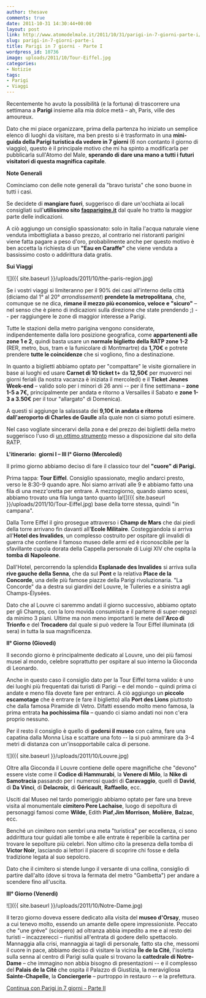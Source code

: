 ```yaml
---
author: thesave
comments: true
date: 2011-10-31 14:30:44+00:00
layout: post
link: http://www.atomodelmale.it/2011/10/31/parigi-in-7-giorni-parte-i/
slug: parigi-in-7-giorni-parte-i
title: Parigi in 7 giorni - Parte I
wordpress_id: 10736
image: uploads/2011/10/Tour-Eiffel.jpg
categories:
- Notizie
tags:
- Parigi
- Viaggi
---
```


Recentemente ho avuto la possibilità (e la fortuna) di trascorrere una settimana a **Parigi** insieme alla mia dolce metà – ah, Paris, ville des amoureux.

Dato che mi piace organizzare, prima della partenza ho iniziato un semplice elenco di luoghi da visitare, ma ben presto si è trasformato in una **mini-guida della Parigi turistica da vedere in 7 giorni** (6 non contanto il giorno di viaggio), questo è il principale motivo che mi ha spinto a modificarla per pubblicarla sull'Atomo del Male, **sperando di dare una mano a tutti i futuri visitatori di questa magnifica capitale**.

**Note Generali**

Cominciamo con delle note generali da "bravo turista" che sono buone in tutti i casi.

Se decidete di **mangiare fuori**, suggerisco di dare un'occhiata ai locali consigliati sull'**utilissimo sito [faqparigine.it](http://www.faqparigine.net/faq30/index.php?id=19)** dal quale ho tratto la maggior parte delle indicazioni.

A ciò aggiungo un consiglio spassionato: solo in Italia l'acqua naturale viene venduta imbottigliata a basso prezzo, al contrario nei ristoranti parigini viene fatta pagare a peso d'oro, probabilmente anche per questo motivo è ben accetta la richiesta di un **"Eau en Caraffe"** che viene venduta a bassissimo costo o addirittura data gratis.

**Sui Viaggi**

![]({{ site.baseurl }}/uploads/2011/10/the-paris-region.jpg)

Se i vostri viaggi si limiteranno per il 90% dei casi all'interno della città (diciamo dal 1° al 20° _arrondissement_) **prendete la metropolitana**, che, comunque se ne dica, **rimane il mezzo più economico, veloce e "sicuro"** – nel senso che è pieno di indicazioni sulla direzione che state prendendo ;) -- per raggiungere le zone di maggior interesse a Parigi.

Tutte le stazioni della metro parigina vengono considerate, indipendentemente dalla loro posizione geografica, come **appartenenti alle zone 1 e 2**, quindi basta usare un **normale biglietto della RATP zone 1-2** (RER, metro, bus, tram e la funicolare di Montmartre) da **1,70€** e potrete prendere **tutte le coincidenze** che si vogliono, fino a destinazione.

In quanto a biglietti abbiamo optato per "compattare" le visite giornaliere in base ai luoghi ed usare **Carnet di 10 ticket t+** da **12,50€** per muoverci nei giorni feriali (la nostra vacanza è iniziata il mercoledì) e il **Ticket Jeunes Week-end** – valido solo per i minori di 26 anni -- per il fine settimana – **zone 1-5 a 7€,** principalmente per andata e ritorno a Versailles il Sabato e **zone 1-3 a 3.50€** per il tour "allargato" di Domenica).

A questi si aggiunge la salassata dei **9,10€ in andata e ritorno dall'aeroporto di Charles de Gaulle** alla quale non ci siamo potuti esimere.

Nel caso vogliate sincerarvi della zona e del prezzo dei biglietti della metro suggerisco l'uso di [un ottimo strumento](un%20ottimo%20strumento) messo a disposizione dal sito della  RATP.

**L'itinerario:  giorni I – III I° Giorno (Mercoledì)**

Il primo giorno abbiamo deciso di fare il classico tour del **"cuore" di Parigi.**

Prima tappa: **Tour Eiffel**. Consiglio spassionato, meglio andarci presto, verso le 8:30-9 quando apre. Noi siamo arrivati alle 9 e abbiamo fatto una fila di una mezz'oretta per entrare. A mezzogiorno, quando siamo scesi, abbiamo trovato una fila lunga tanto quanto la![]({{ site.baseurl }}/uploads/2011/10/Tour-Eiffel.jpg) base della torre stessa, quindi "in campana".

Dalla Torre Eiffel il giro prosegue attraverso i **Champ de Mars** che dai piedi della torre arrivano fin davanti all'**Ecole Militaire**. Costeggiandola si arriva all'**Hotel des Invalides**, un complesso costruito per ospitare gli invalidi di guerra che contiene il famoso museo delle armi ed è riconoscibile per la sfavillante cupola dorata della Cappella personale di Luigi XIV che ospita la **tomba di Napoleone**.

Dall'Hotel, percorrendo la splendida **Esplanade des Invalides** si arriva sulla **rive gauche della Senna**, che da sul **Pont** e la relativa **Place de la Concorde**, una delle più famose piazze della Parigi rivoluzionaria. "La Concorde" da a destra sui giardini del Louvre, le Tuileries e a sinistra agli Champs-Élysées.

Dato che al Louvre ci saremmo andati il giorno successivo, abbiamo optato per gli Champs, con la loro movida consumista e il parterre di super-negozi da minimo 3 piani. Ultime ma non meno importanti le mete dell'**Arco di Trionfo** e del **Trocadero** dal quale si può vedere la Tour Eiffel illuminata (di sera) in tutta la sua magnificenza.

**II° Giorno (Giovedì)**

Il secondo giorno è principalmente dedicato al Louvre, uno dei più famosi musei al mondo, celebre soprattutto per ospitare al suo interno la Gioconda di Leonardo.

Anche in questo caso il consiglio dato per la Tour Eiffel torna valido: è uno dei luoghi più frequentati dai turisti di Parigi – e del mondo – quindi prima ci andate e meno fila dovete fare per entrarci. A ciò aggiungo un **piccolo escamotage** che è entrare (e fare il biglietto) alla **Port des Lions** piuttosto che dalla famosa Piramide di Vetro. Difatti essendo molto meno famosa, la prima entrata **ha pochissima fila** – quando ci siamo andati noi non c'era proprio nessuno.

Per il resto il consiglio è quello di **godersi il museo** con calma, fare una capatina dalla Monna Lisa e scattare una foto -- la si può ammirare da 3-4 metri di distanza con un'insopportabile calca di persone.

![]({{ site.baseurl }}/uploads/2011/10/Louvre.jpg)

Oltre alla Gioconda il Louvre contiene delle opere magnifiche che "devono" essere viste come il **Codice di Hammurabi**, la **Venere di Milo**, la **Nike di Samotracia** passando per i numerosi quadri di **Caravaggio**, quelli di **David**, di **Da Vinci**, di **Delacroix**, di **Géricault**, **Raffaello**, ecc.

Usciti dal Museo nel tardo pomeriggio abbiamo optato per fare una breve visita al monumentale **cimitero Pere Lachaise**, luogo di sepoltura di personaggi famosi come **Wilde**, Edith **Piaf**,**Jim Morrison**, **Molière**, **Balzac**, ecc.

Benché un cimitero non sembri una meta "turistica" per eccellenza, ci sono addirittura tour guidati alle tombe e alle entrate è reperibile la cartina per trovare le sepolture più celebri. Non ultimo cito la presenza della tomba di **Victor Noir**, lasciando ai lettori il piacere di scoprire chi fosse e della tradizione legata al suo sepolcro.

Dato che il cimitero si stende lungo il versante di una collina, consiglio di partire dall'alto (dove si trova la fermata del metro "Gambetta") per andare a scendere fino all'uscita.

**III° Giorno (Venerdì)**

![]({{ site.baseurl }}/uploads/2011/10/Notre-Dame.jpg)

Il terzo giorno doveva essere dedicato alla visita del **museo d'Orsay**, museo a cui tenevo molto, essendo un amante delle opere impressioniste. Peccato che "une gréve" (sciopero) ad oltranza abbia impedito a me e al resto dei turisti – incazzerecci – riunitisi all'entrata di godere dello spettacolo. Mannaggia alla crisi, mannaggia ai tagli di personale, fatto sta che, messomi il cuore in pace, abbiamo deciso di visitare la vicina **Île de la Cité**, l'isoletta sulla senna al centro di Parigi sulla quale si trovano la **cattedrale di Notre-Dame** – che immagino non abbia bisogno di presentazioni -- e il complesso del **Palais de la Cité** che ospita il Palazzo di Giustizia, la meravigliosa **Sainte-Chapelle**, la **Conciergerie** – purtroppo in restauro -- e la prefettura.

[Continua con Parigi in 7 giorni - Parte II](/2011/10/31/parigi-in-7-giorni-parte-ii/)
